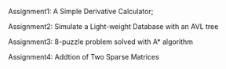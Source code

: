 
Assignment1: A Simple Derivative Calculator;

Assignment2: Simulate a Light-weight Database with an AVL tree

Assignment3: 8-puzzle problem solved with A* algorithm

Assignment4: Addtion of Two Sparse Matrices
